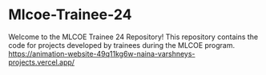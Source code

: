 # Mlcoe-Trainee-24

Welcome to the MLCOE Trainee 24 Repository! This repository contains the code for projects developed by trainees during the MLCOE program.
https://animation-website-49q11kg6w-naina-varshneys-projects.vercel.app/
